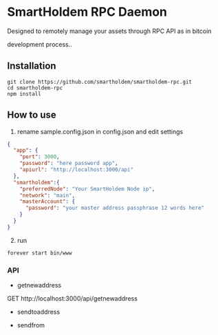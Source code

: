 # SmartHoldem RPC Daemon

Designed to remotely manage your assets through RPC API as in bitcoin

development process..


## Installation
```
git clone https://github.com/smartholdem/smartholdem-rpc.git
cd smartholdem-rpc
npm install
```

## How to use

1. rename sample.config.json in config.json and edit settings
```json
{
  "app": {
    "port": 3000,
    "password": "here password app",
    "apiurl": "http://localhost:3000/api"
  },
  "smartholdem":{
    "preferredNode": "Your SmartHoldem Node ip",
    "network": "main",
    "masterAccount": {
      "password": "your master address passphrase 12 words here"
    }
  }
}
```

2. run
```
forever start bin/www
```

### API

- getnewaddress

GET http://localhost:3000/api/getnewaddress

- sendtoaddress

- sendfrom

